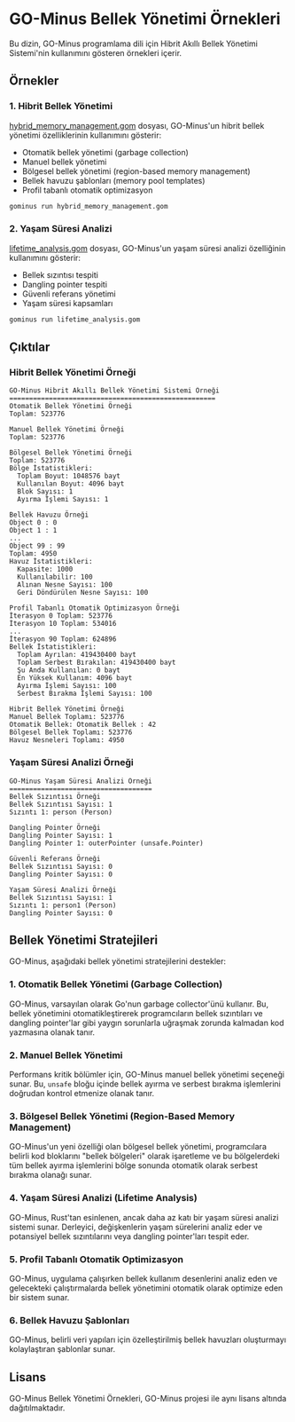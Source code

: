 # GO-Minus Bellek Yönetimi Örnekleri

Bu dizin, GO-Minus programlama dili için Hibrit Akıllı Bellek Yönetimi Sistemi'nin kullanımını gösteren örnekleri içerir.

## Örnekler

### 1. Hibrit Bellek Yönetimi

[hybrid_memory_management.gom](hybrid_memory_management.gom) dosyası, GO-Minus'un hibrit bellek yönetimi özelliklerinin kullanımını gösterir:

- Otomatik bellek yönetimi (garbage collection)
- Manuel bellek yönetimi
- Bölgesel bellek yönetimi (region-based memory management)
- Bellek havuzu şablonları (memory pool templates)
- Profil tabanlı otomatik optimizasyon

```bash
gominus run hybrid_memory_management.gom
```

### 2. Yaşam Süresi Analizi

[lifetime_analysis.gom](lifetime_analysis.gom) dosyası, GO-Minus'un yaşam süresi analizi özelliğinin kullanımını gösterir:

- Bellek sızıntısı tespiti
- Dangling pointer tespiti
- Güvenli referans yönetimi
- Yaşam süresi kapsamları

```bash
gominus run lifetime_analysis.gom
```

## Çıktılar

### Hibrit Bellek Yönetimi Örneği

```
GO-Minus Hibrit Akıllı Bellek Yönetimi Sistemi Örneği
====================================================
Otomatik Bellek Yönetimi Örneği
Toplam: 523776

Manuel Bellek Yönetimi Örneği
Toplam: 523776

Bölgesel Bellek Yönetimi Örneği
Toplam: 523776
Bölge İstatistikleri:
  Toplam Boyut: 1048576 bayt
  Kullanılan Boyut: 4096 bayt
  Blok Sayısı: 1
  Ayırma İşlemi Sayısı: 1

Bellek Havuzu Örneği
Object 0 : 0
Object 1 : 1
...
Object 99 : 99
Toplam: 4950
Havuz İstatistikleri:
  Kapasite: 1000
  Kullanılabilir: 100
  Alınan Nesne Sayısı: 100
  Geri Döndürülen Nesne Sayısı: 100

Profil Tabanlı Otomatik Optimizasyon Örneği
İterasyon 0 Toplam: 523776
İterasyon 10 Toplam: 534016
...
İterasyon 90 Toplam: 624896
Bellek İstatistikleri:
  Toplam Ayrılan: 419430400 bayt
  Toplam Serbest Bırakılan: 419430400 bayt
  Şu Anda Kullanılan: 0 bayt
  En Yüksek Kullanım: 4096 bayt
  Ayırma İşlemi Sayısı: 100
  Serbest Bırakma İşlemi Sayısı: 100

Hibrit Bellek Yönetimi Örneği
Manuel Bellek Toplamı: 523776
Otomatik Bellek: Otomatik Bellek : 42
Bölgesel Bellek Toplamı: 523776
Havuz Nesneleri Toplamı: 4950
```

### Yaşam Süresi Analizi Örneği

```
GO-Minus Yaşam Süresi Analizi Örneği
====================================
Bellek Sızıntısı Örneği
Bellek Sızıntısı Sayısı: 1
Sızıntı 1: person (Person)

Dangling Pointer Örneği
Dangling Pointer Sayısı: 1
Dangling Pointer 1: outerPointer (unsafe.Pointer)

Güvenli Referans Örneği
Bellek Sızıntısı Sayısı: 0
Dangling Pointer Sayısı: 0

Yaşam Süresi Analizi Örneği
Bellek Sızıntısı Sayısı: 1
Sızıntı 1: person1 (Person)
Dangling Pointer Sayısı: 0
```

## Bellek Yönetimi Stratejileri

GO-Minus, aşağıdaki bellek yönetimi stratejilerini destekler:

### 1. Otomatik Bellek Yönetimi (Garbage Collection)

GO-Minus, varsayılan olarak Go'nun garbage collector'ünü kullanır. Bu, bellek yönetimini otomatikleştirerek programcıların bellek sızıntıları ve dangling pointer'lar gibi yaygın sorunlarla uğraşmak zorunda kalmadan kod yazmasına olanak tanır.

### 2. Manuel Bellek Yönetimi

Performans kritik bölümler için, GO-Minus manuel bellek yönetimi seçeneği sunar. Bu, `unsafe` bloğu içinde bellek ayırma ve serbest bırakma işlemlerini doğrudan kontrol etmenize olanak tanır.

### 3. Bölgesel Bellek Yönetimi (Region-Based Memory Management)

GO-Minus'un yeni özelliği olan bölgesel bellek yönetimi, programcılara belirli kod bloklarını "bellek bölgeleri" olarak işaretleme ve bu bölgelerdeki tüm bellek ayırma işlemlerini bölge sonunda otomatik olarak serbest bırakma olanağı sunar.

### 4. Yaşam Süresi Analizi (Lifetime Analysis)

GO-Minus, Rust'tan esinlenen, ancak daha az katı bir yaşam süresi analizi sistemi sunar. Derleyici, değişkenlerin yaşam sürelerini analiz eder ve potansiyel bellek sızıntılarını veya dangling pointer'ları tespit eder.

### 5. Profil Tabanlı Otomatik Optimizasyon

GO-Minus, uygulama çalışırken bellek kullanım desenlerini analiz eden ve gelecekteki çalıştırmalarda bellek yönetimini otomatik olarak optimize eden bir sistem sunar.

### 6. Bellek Havuzu Şablonları

GO-Minus, belirli veri yapıları için özelleştirilmiş bellek havuzları oluşturmayı kolaylaştıran şablonlar sunar.

## Lisans

GO-Minus Bellek Yönetimi Örnekleri, GO-Minus projesi ile aynı lisans altında dağıtılmaktadır.

